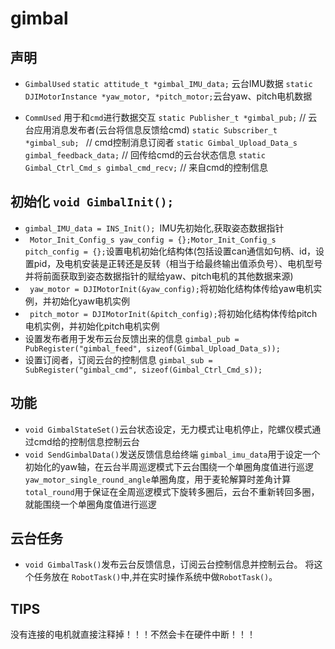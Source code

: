 # gimbal
## 声明
- `GimbalUsed`
`static attitude_t *gimbal_IMU_data;` 云台IMU数据
`static DJIMotorInstance *yaw_motor, *pitch_motor;`云台yaw、pitch电机数据

-  `CommUsed` 用于和`cmd`进行数据交互
`static Publisher_t *gimbal_pub;`                   // 云台应用消息发布者(云台将信息反馈给cmd)
`static Subscriber_t *gimbal_sub; `                  // cmd控制消息订阅者
`static Gimbal_Upload_Data_s gimbal_feedback_data;` // 回传给cmd的云台状态信息
`static Gimbal_Ctrl_Cmd_s gimbal_cmd_recv;`         // 来自cmd的控制信息

## 初始化 `void GimbalInit();`

- `gimbal_IMU_data = INS_Init(); `IMU先初始化,获取姿态数据指针
-    ` Motor_Init_Config_s yaw_config = {};Motor_Init_Config_s pitch_config = {};`设置电机初始化结构体(包括设置can通信如句柄、id，设置pid，及电机安装是正转还是反转（相当于给最终输出值添负号）、电机型号并将前面获取到姿态数据指针的赋给yaw、pitch电机的其他数据来源)
-   ` yaw_motor = DJIMotorInit(&yaw_config);`将初始化结构体传给yaw电机实例，并初始化yaw电机实例
-   ` pitch_motor = DJIMotorInit(&pitch_config);`将初始化结构体传给pitch电机实例，并初始化pitch电机实例
- 设置发布者用于发布云台反馈出来的信息
    `gimbal_pub = PubRegister("gimbal_feed", sizeof(Gimbal_Upload_Data_s));`
- 设置订阅者，订阅云台的控制信息
    `gimbal_sub = SubRegister("gimbal_cmd", sizeof(Gimbal_Ctrl_Cmd_s));   ` 


## 功能
- `void GimbalStateSet()`云台状态设定，无力模式让电机停止，陀螺仪模式通过cmd给的控制信息控制云台
- `void SendGimbalData()`发送反馈信息给终端
`gimbal_imu_data`用于设定一个初始化的yaw轴，在云台半周巡逻模式下云台围绕一个单圈角度值进行巡逻
`yaw_motor_single_round_angle`单圈角度，用于麦轮解算时差角计算
`total_round`用于保证在全周巡逻模式下旋转多圈后，云台不重新转回多圈，就能围绕一个单圈角度值进行巡逻
## 云台任务
- `void GimbalTask()`发布云台反馈信息，订阅云台控制信息并控制云台。
将这个任务放在 `RobotTask()`中,并在实时操作系统中做`RobotTask()`。
## TIPS
没有连接的电机就直接注释掉！！！不然会卡在硬件中断！！！

